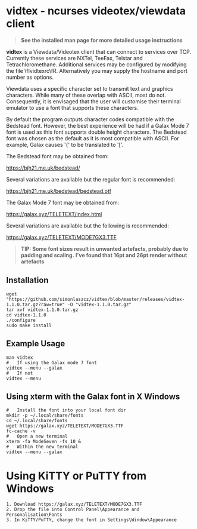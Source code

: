# vidtex - ncurses videotex/viewdata client

> **See the installed man page for more detailed usage instructions**

**vidtex** is a Viewdata/Videotex client that can connect to services over TCP. Currently these services are NXTel, TeeFax, Telstar and Tetrachloromethane. Additional services may be configured by modifying the file \fIvidtexrc\fR. Alternatively you may supply the hostname and port number as options.


Viewdata uses a specific character set to transmit text and graphics characters. While many of these overlap with ASCII, most do not. Consequently, it is envisaged that the user will customise their terminal emulator to use a font that supports these characters.


By default the program outputs character codes compatible with the Bedstead font. However, the best experience will be had if a Galax Mode 7 font is used as this font supports double height characters. The Bedstead font was chosen as the default as it is most compatible with ASCII. For example, Galax causes '{' to be translated to '['.


The Bedstead font may be obtained from:


<https://bjh21.me.uk/bedstead/>


Several variations are available but the regular font is recommended:


<https://bjh21.me.uk/bedstead/bedstead.otf>


The Galax Mode 7 font may be obtained from:


<https://galax.xyz/TELETEXT/index.html>


Several variations are available but the following is recommended:


<https://galax.xyz/TELETEXT/MODE7GX3.TTF>


> **TIP: Some font sizes result in unwanted artefacts, probably due to padding and scaling.**
> **I've found that 16pt and 26pt render without artefacts**


## Installation
    wget "https://github.com/simonlaszcz/vidtex/blob/master/releases/vidtex-1.1.0.tar.gz?raw=true" -O "vidtex-1.1.0.tar.gz"
    tar xvf vidtex-1.1.0.tar.gz
    cd vidtex-1.1.0
    ./configure
    sudo make install

## Example Usage
    man vidtex
    #   If using the Galax mode 7 font
    vidtex --menu --galax
    #   If not
    vidtex --menu

##  Using xterm with the Galax font in X Windows
    #   Install the font into your local font dir
    mkdir -p ~/.local/share/fonts
    cd ~/.local/share/fonts
    wget https://galax.xyz/TELETEXT/MODE7GX3.TTF
    fc-cache -v
    #   Open a new terminal
    xterm -fa ModeSeven -fs 10 &
    #   Within the new terminal
    vidtex --menu --galax

#   Using KiTTY or PuTTY from Windows
    1. Download https://galax.xyz/TELETEXT/MODE7GX3.TTF
    2. Drop the file into Control Panel\Appearance and Personalisation\Fonts
    3. In KiTTY/PuTTY, change the font in Settings\Window\Appearance
